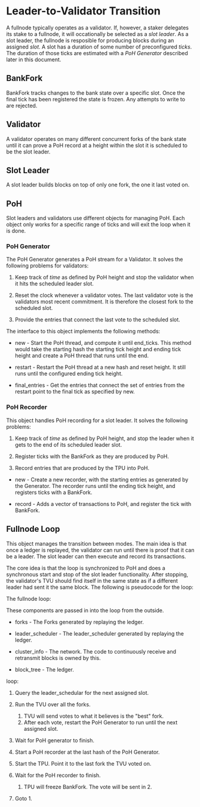 # Leader-to-Validator Transition

A fullnode typically operates as a validator. If, however, a staker delegates
its stake to a fullnode, it will occationally be selected as a *slot leader*.
As a slot leader, the fullnode is resposible for producing blocks during an
assigned *slot*. A slot has a duration of some number of preconfigured
*ticks*. The duration of those ticks are estimated with a *PoH Generator*
described later in this document.

## BankFork

BankFork tracks changes to the bank state over a specific slot.  Once the
final tick has been registered the state is frozen. Any attempts to write
to are rejected.

## Validator

A validator operates on many different concurrent forks of the bank state until
it can prove a PoH record at a height within the slot it is scheduled to be
the slot leader.

## Slot Leader

A slot leader builds blocks on top of only one fork, the one it last voted on.

## PoH

Slot leaders and validators use different objects for managing PoH. Each object only
works for a specific range of ticks and will exit the loop when it is done.

### PoH Generator

The PoH Generator generates a PoH stream for a Validator.  It solves the following
problems for validators:

1. Keep track of *time* as defined by PoH height and stop the validator when it
hits the scheduled leader slot.

2. Reset the clock whenever a validator votes.  The last validator vote is the
validators most recent commitment. It is therefore the closest fork to the
scheduled slot.

3. Provide the entries that connect the last vote to the scheduled slot.

The interface to this object implements the following methods:

* new - Start the PoH thread, and compute it until end\_ticks.  This method
would take the starting hash the starting tick height and ending tick height and
create a PoH thread that runs until the end.

* restart - Restart the PoH thread at a new hash and reset height.  It still
runs until the configured ending tick height.

* final\_entries - Get the entries that connect the set of entries from the
restart point to the final tick as specified by new.

### PoH Recorder

This object handles PoH recording for a slot leader.  It solves the following
problems:

1. Keep track of *time* as defined by PoH height, and stop the leader when it
gets to the end of its scheduled leader slot.

2. Register ticks with the BankFork as they are produced by PoH.

3. Record entries that are produced by the TPU into PoH.

* new - Create a new recorder, with the starting entries as generated by the
Generator.  The recorder runs until the ending tick height, and registers ticks
with a BankFork.

* record - Adds a vector of transactions to PoH, and register the tick with BankFork.

## Fullnode Loop

This object manages the transition between modes.  The main idea is that once a
ledger is replayed, the validator can run until there is proof that it can be a
leader.  The slot leader can then execute and record its transactions.

The core idea is that the loop is synchronized to PoH and does a synchronous
start and stop of the slot leader functionality. After stopping, the validator's
TVU should find itself in the same state as if a different leader had sent it
the same block. The following is pseudocode for the loop:

The fullnode loop:

These components are passed in into the loop from the outside.

* forks - The Forks generated by replaying the ledger.

* leader\_scheduler - The leader\_scheduler generated by replaying the ledger.

* cluster\_info -  The network. The code to continuously receive and retransmit
blocks is owned by this.

* block\_tree -  The ledger.

loop:

1. Query the leader\_schedular for the next assigned slot.

2. Run the TVU over all the forks.

   1. TVU will send votes to what it believes is the "best" fork.
   2. After each vote, restart the PoH Generator to run until the next assigned slot.

3. Wait for PoH generator to finish.

4. Start a PoH recorder at the last hash of the PoH Generator.

5. Start the TPU. Point it to the last fork the TVU voted on.

7. Wait for the PoH recorder to finish.

   1. TPU will freeze BankFork.  The vote will be sent in 2.

8. Goto 1.

